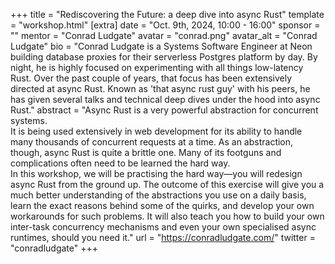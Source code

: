 +++
title = "Rediscovering the Future: a deep dive into async Rust"
template = "workshop.html"
[extra]
  date = "Oct. 9th, 2024, 10:00 - 16:00"
  sponsor = ""
  mentor = "Conrad Ludgate"
  avatar = "conrad.png"
  avatar_alt = "Conrad Ludgate"
  bio = "Conrad Ludgate is a Systems Software Engineer at Neon building database proxies for their serverless Postgres platform by day. By night, he is highly focused on experimenting with all things low-latency Rust. Over the past couple of years, that focus has been extensively directed at async Rust. Known as 'that async rust guy' with his peers, he has given several talks and technical deep dives under the hood into async Rust."
  abstract = "Async Rust is a very powerful abstraction for concurrent systems. <br>It is being used extensively in web development for its ability to handle many thousands of concurrent requests at a time. As an abstraction, though, async Rust is quite a brittle one. Many of its footguns and complications often need to be learned the hard way. <br>In this workshop, we will be practising the hard way—you will redesign async Rust from the ground up. The outcome of this exercise will give you a much better understanding of the abstractions you use on a daily basis, learn the exact reasons behind some of the quirks, and develop your own workarounds for such problems. It will also teach you how to build your own inter-task concurrency mechanisms and even your own specialised async runtimes, should you need it."
  url = "https://conradludgate.com/"
  twitter = "conradludgate"
+++

<script>
    document.querySelector('meta[property="og:image"]').setAttribute("content", "/images/workshops/og-images/og-image-async.png");
</script>


